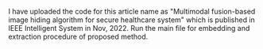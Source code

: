 I have uploaded the code for this article name as "Multimodal fusion-based image hiding algorithm for secure healthcare system" which is published in IEEE Intelligent System in Nov, 2022.
Run the main file for embedding and extraction procedure of proposed method.
